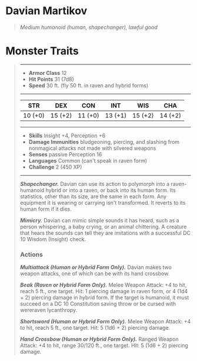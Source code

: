 # Davian Martikov
>*Medium humanoid (human, shapechanger), lawful good*
# Monster Traits
>___
>- **Armor Class** 12
>- **Hit Points** 31 (7d8)
>- **Speed** 30 ft. (fly 50 ft. in raven and hybrid forms)
>___
>|STR|DEX|CON|INT|WIS|CHA|
>|:---:|:---:|:---:|:---:|:---:|:---:|
>|10 (+0)|15 (+2)|11 (+0)|13 (+1)|15 (+2)|14 (+2)|
>___
>- **Skills** Insight +4, Perception +6
>- **Damage Immunities** bludgeoning, piercing, and slashing from nonmagical attacks not made with silvered weapons
>- **Senses** passive Perception 16
>- **Languages** Common (can't speak in raven form)
>- **Challenge** 2 (450 XP)
>___
>***Shapechanger.*** Davian can use its action to polymorph into a raven-humanoid hybrid or into a raven, or back into its human form. Its statistics, other than its size, are the same in each form. Any equipment it is wearing or carrying isn't transformed. It reverts to its human form if it dies.  
>
>***Mimicry.*** Davian can mimic simple sounds it has heard, such as a person whispering, a baby crying, or an animal chittering. A creature that hears the sounds can tell they are imitations with a successful DC 10 Wisdom (Insight) check.  
>
>### Actions
>***Multiattack (Human or Hybrid Form Only).*** Davian makes two weapon attacks, one of which can be with its hand crossbow.  
>
>***Beak (Raven or Hybrid Form Only).*** Melee Weapon Attack: +4 to hit, reach 5 ft., one target. Hit: 1 piercing damage in raven form, or 4 (1d4 + 2) piercing damage in hybrid form. If the target is humanoid, it must succeed on a DC 10 Constitution saving throw or be cursed with wereraven lycanthropy.  
>
>***Shortsword (Human or Hybrid Form Only).*** Melee Weapon Attack: +4 to hit, reach 5 ft., one target. Hit: 5 (1d6 + 2) piercing damage.  
>
>***Hand Crossbow (Human or Hybrid Form Only).*** Ranged Weapon Attack: +4 to hit, range 30/120 ft., one target. Hit: 5 (1d6 + 2) piercing damage.